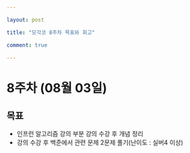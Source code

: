 ```yaml
---

layout: post

title: "모각코 8주차 목표와 회고"

comment: true

---
```




# 8주차 (08월 03일)

## 목표

 * 인프런 알고리즘 강의 <DFS> 부분 강의 수강 후 개념 정리
 * 강의 수강 후 백준에서 <DFS> 관련 문제 2문제 풀기(난이도 : 실버4 이상)